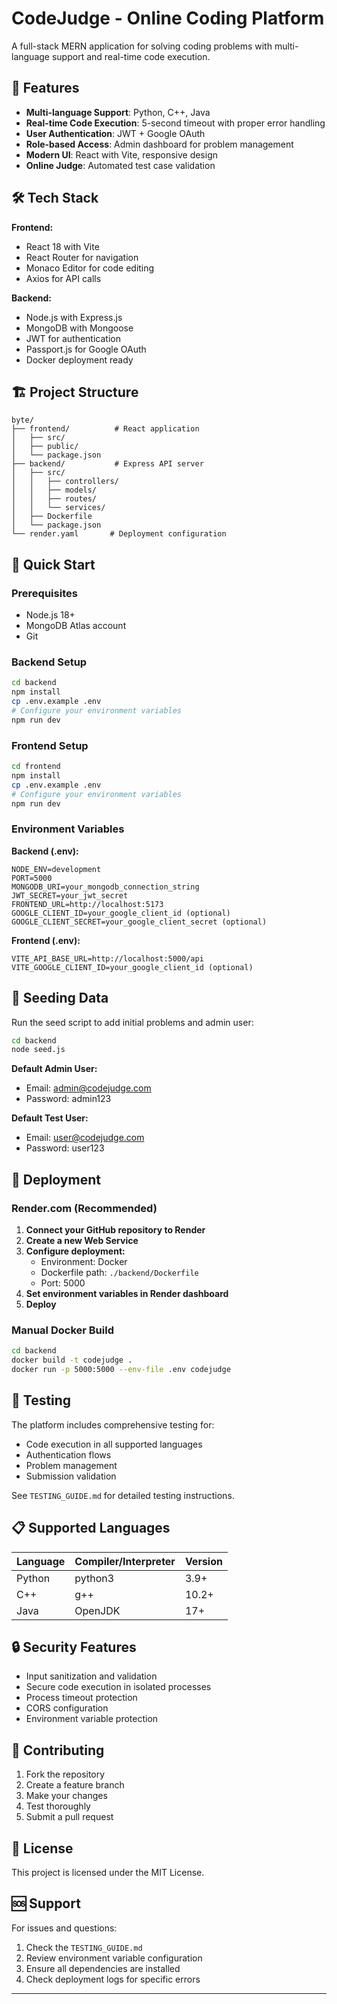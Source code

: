 # CodeJudge - Online Coding Platform

A full-stack MERN application for solving coding problems with multi-language support and real-time code execution.

## 🚀 Features

- **Multi-language Support**: Python, C++, Java
- **Real-time Code Execution**: 5-second timeout with proper error handling
- **User Authentication**: JWT + Google OAuth
- **Role-based Access**: Admin dashboard for problem management
- **Modern UI**: React with Vite, responsive design
- **Online Judge**: Automated test case validation

## 🛠️ Tech Stack

**Frontend:**
- React 18 with Vite
- React Router for navigation
- Monaco Editor for code editing
- Axios for API calls

**Backend:**
- Node.js with Express.js
- MongoDB with Mongoose
- JWT for authentication
- Passport.js for Google OAuth
- Docker deployment ready

## 🏗️ Project Structure

```
byte/
├── frontend/          # React application
│   ├── src/
│   ├── public/
│   └── package.json
├── backend/           # Express API server
│   ├── src/
│   │   ├── controllers/
│   │   ├── models/
│   │   ├── routes/
│   │   └── services/
│   ├── Dockerfile
│   └── package.json
└── render.yaml       # Deployment configuration
```

## 🚀 Quick Start

### Prerequisites
- Node.js 18+
- MongoDB Atlas account
- Git

### Backend Setup
```bash
cd backend
npm install
cp .env.example .env
# Configure your environment variables
npm run dev
```

### Frontend Setup
```bash
cd frontend
npm install
cp .env.example .env
# Configure your environment variables
npm run dev
```

### Environment Variables

**Backend (.env):**
```
NODE_ENV=development
PORT=5000
MONGODB_URI=your_mongodb_connection_string
JWT_SECRET=your_jwt_secret
FRONTEND_URL=http://localhost:5173
GOOGLE_CLIENT_ID=your_google_client_id (optional)
GOOGLE_CLIENT_SECRET=your_google_client_secret (optional)
```

**Frontend (.env):**
```
VITE_API_BASE_URL=http://localhost:5000/api
VITE_GOOGLE_CLIENT_ID=your_google_client_id (optional)
```

## 📝 Seeding Data

Run the seed script to add initial problems and admin user:

```bash
cd backend
node seed.js
```

**Default Admin User:**
- Email: admin@codejudge.com
- Password: admin123

**Default Test User:**
- Email: user@codejudge.com
- Password: user123

## 🐳 Deployment

### Render.com (Recommended)

1. **Connect your GitHub repository to Render**
2. **Create a new Web Service**
3. **Configure deployment:**
   - Environment: Docker
   - Dockerfile path: `./backend/Dockerfile`
   - Port: 5000
4. **Set environment variables in Render dashboard**
5. **Deploy**

### Manual Docker Build

```bash
cd backend
docker build -t codejudge .
docker run -p 5000:5000 --env-file .env codejudge
```

## 🧪 Testing

The platform includes comprehensive testing for:
- Code execution in all supported languages
- Authentication flows
- Problem management
- Submission validation

See `TESTING_GUIDE.md` for detailed testing instructions.

## 📋 Supported Languages

| Language | Compiler/Interpreter | Version |
|----------|---------------------|---------|
| Python   | python3             | 3.9+    |
| C++      | g++                 | 10.2+   |
| Java     | OpenJDK             | 17+     |

## 🔒 Security Features

- Input sanitization and validation
- Secure code execution in isolated processes
- Process timeout protection
- CORS configuration
- Environment variable protection

## 🤝 Contributing

1. Fork the repository
2. Create a feature branch
3. Make your changes
4. Test thoroughly
5. Submit a pull request

## 📄 License

This project is licensed under the MIT License.

## 🆘 Support

For issues and questions:
1. Check the `TESTING_GUIDE.md`
2. Review environment variable configuration
3. Ensure all dependencies are installed
4. Check deployment logs for specific errors

---


